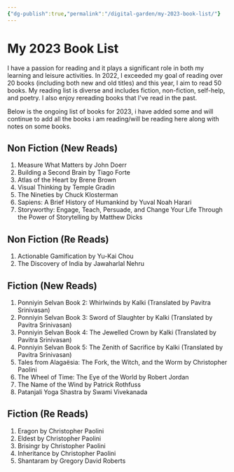 ```yaml
---
{"dg-publish":true,"permalink":"/digital-garden/my-2023-book-list/"}
---
```



# My 2023 Book List

I have a passion for reading and it plays a significant role in both my learning and leisure activities. In 2022, I exceeded my goal of reading over 20 books (including both new and old titles) and this year, I aim to read 50 books. My reading list is diverse and includes fiction, non-fiction, self-help, and poetry. I also enjoy rereading books that I've read in the past. 

Below is the ongoing list of books for 2023, i have added some and will continue to add all the books i am reading/will be reading here along with notes on some books. 


## Non Fiction (New Reads)

1. Measure What Matters by John Doerr
2. Building a Second Brain by Tiago Forte
3. Atlas of the Heart by Brene Brown
4. Visual Thinking by Temple Gradin
5. The Nineties by Chuck Klosterman
6. Sapiens: A Brief History of Humankind by Yuval Noah Harari
7. Storyworthy: Engage, Teach, Persuade, and Change Your Life Through the Power of Storytelling by Matthew Dicks 


## Non Fiction (Re Reads)
1. Actionable Gamification by Yu-Kai Chou 
2. The Discovery of India by Jawaharlal Nehru


## Fiction (New Reads)
1. Ponniyin Selvan Book 2: Whirlwinds by Kalki (Translated by Pavitra Srinivasan)
2. Ponniyin Selvan Book 3: Sword of Slaughter by Kalki (Translated by Pavitra Srinivasan)
3. Ponniyin Selvan Book 4: The Jewelled Crown by Kalki (Translated by Pavitra Srinivasan)
4. Ponniyin Selvan Book 5: The Zenith of Sacrifice by Kalki (Translated by Pavitra Srinivasan)
5. Tales from Alagaësia: The Fork, the Witch, and the Worm by Christopher Paolini
6. The Wheel of Time: The Eye of the World by Robert Jordan
7. The Name of the Wind by Patrick Rothfuss
8. Patanjali Yoga Shastra by Swami Vivekanada 

## Fiction (Re Reads)
1. Eragon by Christopher Paolini
2. Eldest by Christopher Paolini
3. Brisingr by Christopher Paolini
4. Inheritance by Christopher Paolini
5. Shantaram by Gregory David Roberts